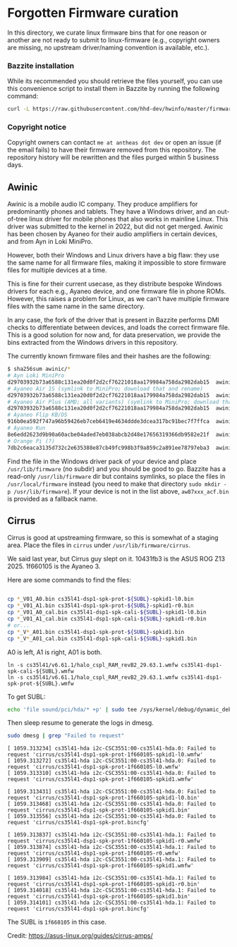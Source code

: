# Forgotten Firmware curation
In this directory, we curate linux firmware bins that for one reason or another are not ready to submit to linux-firmware (e.g., copyright owners are missing, no upstream driver/naming convention is available, etc.).

### Bazzite installation
While its recommended you should retrieve the files yourself, you can use this convenience script to install them in Bazzite by running the following command:
```bash
curl -L https://raw.githubusercontent.com/hhd-dev/hwinfo/master/firmware/bazzite-speaker.sh | sudo bash
```

### Copyright notice
Copyright owners can contact `me at antheas dot dev` or open an issue (if the email fails) to have their firmware removed from this repository. The repository history will be rewritten and the files purged within 5 business days.

## Awinic
Awinic is a mobile audio IC company. They produce amplifiers for predominantly phones and tablets. They have a Windows driver, and an out-of-tree linux driver for mobile phones that also works in mainline Linux. This driver was submitted to the kernel in 2022, but did not get merged. Awinic has been chosen by Ayaneo for their audio amplifiers in certain devices, and from Ayn in Loki MiniPro.

However, both their Windows and Linux drivers have a big flaw: they use the same name for all firmware files, making it impossible to store firmware files for multiple devices at a time.

This is fine for their current usecase, as they distribute bespoke Windows drivers for each e.g., Ayaneo device, and one firmware file in phone ROMs. However, this raises a problem for Linux, as we can't have multiple firmware files with the same name in the same directory.

In any case, the fork of the driver that is present in Bazzite performs DMI checks to differentiate between devices, and loads the correct firmware file. This is a good solution for now and, for data preservation, we provide the bins extracted from the Windows drivers in this repository.

The currently known firmware files and their hashes are the following:
```bash
$ sha256sum awinic/*
# Ayn Loki MiniPro
d29703932b73a6588c131ea20d0f2d2cf76221018aa179984a758da2982dab15  awinic/aw87xxx_acf_minipro.bin
# Ayaneo Air 1S (symlink to MiniPro; download that and rename)
d29703932b73a6588c131ea20d0f2d2cf76221018aa179984a758da2982dab15  awinic/aw87xxx_acf_air1s.bin
# Ayaneo Air Plus (AMD; all variants) (symlink to MiniPro; download that and rename)
d29703932b73a6588c131ea20d0f2d2cf76221018aa179984a758da2982dab15  awinic/aw87xxx_acf_airplus.bin
# Ayaneo Flip KB/DS
916b0ea592f747a96b59426eb7ceb6419e4634ddde3dcea317bc91bec7f7ffca  awinic/aw87xxx_acf_flip.bin
# Ayaneo Kun
8e6edd2623d9b90a60acbe04aded7eb038abcb2d48e17656319366db9582e21f  awinic/aw87xxx_acf_kun.bin
# Orange Pi (?)
7db2c6eaca3135d732c2e635388e87cb49fc998b3f9a859c2a891ee78797eba3  awinic/aw87xxx_acf_orangepi.bin
```

Find the file in the Windows driver pack of your device and place `/usr/lib/firmware` (no subdir) and you should be good to go. Bazzite has a read-only `/usr/lib/firmware` dir but contains symlinks, so place the files in `/usr/local/firmware` instead (you need to make that directory `sudo mkdir -p /usr/lib/firmware`). If your device is not in the list above, `aw87xxx_acf.bin` is provided as a fallback name.

## Cirrus
Cirrus is good at upstreaming firmware, so this is somewhat of a staging area. Place the files in `cirrus` under `/usr/lib/firmware/cirrus`.

We said last year, but Cirrus guy slept on it. 10431fb3 is the ASUS ROG Z13 2025. 1f660105 is the Ayaneo 3.

Here are some commands to find the files:
```bash

cp *_V01_A0.bin cs35l41-dsp1-spk-prot-${SUBL}-spkid1-l0.bin
cp *_V01_A1.bin cs35l41-dsp1-spk-prot-${SUBL}-spkid1-r0.bin
cp *_V01_A0_cal.bin cs35l41-dsp1-spk-cali-${SUBL}-spkid1-l0.bin
cp *_V01_A1_cal.bin cs35l41-dsp1-spk-cali-${SUBL}-spkid1-r0.bin
# or...
cp *_V*_A01.bin cs35l41-dsp1-spk-prot-${SUBL}-spkid1.bin
cp *_V*_A01_cal.bin cs35l41-dsp1-spk-cali-${SUBL}-spkid1.bin
```
A0 is left, A1 is right, A01 is both.

```
ln -s cs35l41/v6.61.1/halo_cspl_RAM_revB2_29.63.1.wmfw cs35l41-dsp1-spk-cali-${SUBL}.wmfw
ln -s cs35l41/v6.61.1/halo_cspl_RAM_revB2_29.63.1.wmfw cs35l41-dsp1-spk-prot-${SUBL}.wmfw
```

To get SUBL:
```bash
echo 'file sound/pci/hda/* +p' | sudo tee /sys/kernel/debug/dynamic_debug/control
```
Then sleep resume to generate the logs in dmesg.
```bash
sudo dmesg | grep "Failed to request"
```
```
[ 1059.313234] cs35l41-hda i2c-CSC3551:00-cs35l41-hda.0: Failed to request 'cirrus/cs35l41-dsp1-spk-prot-1f660105-spkid1-l0.wmfw'
[ 1059.313272] cs35l41-hda i2c-CSC3551:00-cs35l41-hda.0: Failed to request 'cirrus/cs35l41-dsp1-spk-prot-1f660105-l0.wmfw'
[ 1059.313310] cs35l41-hda i2c-CSC3551:00-cs35l41-hda.0: Failed to request 'cirrus/cs35l41-dsp1-spk-prot-1f660105-spkid1.wmfw'

[ 1059.313431] cs35l41-hda i2c-CSC3551:00-cs35l41-hda.0: Failed to request 'cirrus/cs35l41-dsp1-spk-prot-1f660105-spkid1-l0.bin'
[ 1059.313468] cs35l41-hda i2c-CSC3551:00-cs35l41-hda.0: Failed to request 'cirrus/cs35l41-dsp1-spk-prot-1f660105-spkid1.bin'
[ 1059.313556] cs35l41-hda i2c-CSC3551:00-cs35l41-hda.0: Failed to request 'cirrus/cs35l41-dsp1-spk-prot.bincfg'

[ 1059.313837] cs35l41-hda i2c-CSC3551:00-cs35l41-hda.1: Failed to request 'cirrus/cs35l41-dsp1-spk-prot-1f660105-spkid1-r0.wmfw'
[ 1059.313874] cs35l41-hda i2c-CSC3551:00-cs35l41-hda.1: Failed to request 'cirrus/cs35l41-dsp1-spk-prot-1f660105-r0.wmfw'
[ 1059.313909] cs35l41-hda i2c-CSC3551:00-cs35l41-hda.1: Failed to request 'cirrus/cs35l41-dsp1-spk-prot-1f660105-spkid1.wmfw'

[ 1059.313984] cs35l41-hda i2c-CSC3551:00-cs35l41-hda.1: Failed to request 'cirrus/cs35l41-dsp1-spk-prot-1f660105-spkid1-r0.bin'
[ 1059.314018] cs35l41-hda i2c-CSC3551:00-cs35l41-hda.1: Failed to request 'cirrus/cs35l41-dsp1-spk-prot-1f660105-spkid1.bin'
[ 1059.314101] cs35l41-hda i2c-CSC3551:00-cs35l41-hda.1: Failed to request 'cirrus/cs35l41-dsp1-spk-prot.bincfg'
```

The SUBL is `1f660105` in this case.

Credit: https://asus-linux.org/guides/cirrus-amps/